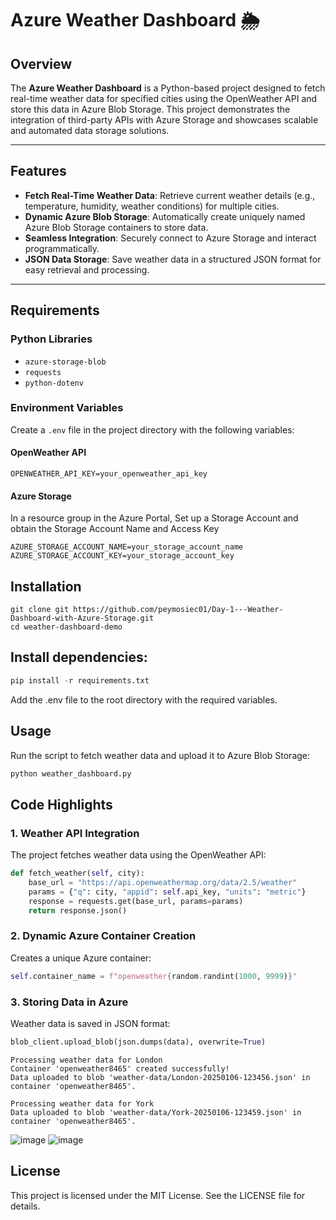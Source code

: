 # Azure Weather Dashboard 🌦️

## Overview
The **Azure Weather Dashboard** is a Python-based project designed to fetch real-time weather data for specified cities using the OpenWeather API and store this data in Azure Blob Storage. This project demonstrates the integration of third-party APIs with Azure Storage and showcases scalable and automated data storage solutions.

---

## Features
- **Fetch Real-Time Weather Data**: Retrieve current weather details (e.g., temperature, humidity, weather conditions) for multiple cities.
- **Dynamic Azure Blob Storage**: Automatically create uniquely named Azure Blob Storage containers to store data.
- **Seamless Integration**: Securely connect to Azure Storage and interact programmatically.
- **JSON Data Storage**: Save weather data in a structured JSON format for easy retrieval and processing.

---

## Requirements

### Python Libraries
- `azure-storage-blob`
- `requests`
- `python-dotenv`

### Environment Variables
Create a `.env` file in the project directory with the following variables:

#### OpenWeather API
```
OPENWEATHER_API_KEY=your_openweather_api_key
```

#### Azure Storage
In a resource group in the Azure Portal, Set up a Storage Account and obtain the Storage Account Name and Access Key
```
AZURE_STORAGE_ACCOUNT_NAME=your_storage_account_name
AZURE_STORAGE_ACCOUNT_KEY=your_storage_account_key
```

## Installation
```
git clone git https://github.com/peymosiec01/Day-1---Weather-Dashboard-with-Azure-Storage.git
cd weather-dashboard-demo
```

## Install dependencies:
```python
pip install -r requirements.txt
```
Add the .env file to the root directory with the required variables.

## Usage
Run the script to fetch weather data and upload it to Azure Blob Storage:
```python
python weather_dashboard.py
```

## Code Highlights
### 1. Weather API Integration
The project fetches weather data using the OpenWeather API:

```python
def fetch_weather(self, city):
    base_url = "https://api.openweathermap.org/data/2.5/weather"
    params = {"q": city, "appid": self.api_key, "units": "metric"}
    response = requests.get(base_url, params=params)
    return response.json()
```

### 2. Dynamic Azure Container Creation
Creates a unique Azure container:
```python
self.container_name = f"openweather{random.randint(1000, 9999)}"
```

### 3. Storing Data in Azure
Weather data is saved in JSON format:
```python
blob_client.upload_blob(json.dumps(data), overwrite=True)
```

```
Processing weather data for London
Container 'openweather8465' created successfully!
Data uploaded to blob 'weather-data/London-20250106-123456.json' in container 'openweather8465'.

Processing weather data for York
Data uploaded to blob 'weather-data/York-20250106-123459.json' in container 'openweather8465'.
```
![image](https://github.com/user-attachments/assets/487dee4a-aa17-4ef4-b59c-f0122ac39615)
![image](https://github.com/user-attachments/assets/e04cb3f0-91f7-44ab-8916-e3013b6801bf)

## License
This project is licensed under the MIT License. See the LICENSE file for details.
